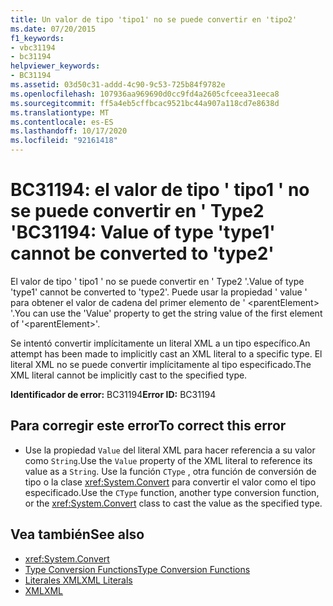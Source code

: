 ```yaml
---
title: Un valor de tipo 'tipo1' no se puede convertir en 'tipo2'
ms.date: 07/20/2015
f1_keywords:
- vbc31194
- bc31194
helpviewer_keywords:
- BC31194
ms.assetid: 03d50c31-addd-4c90-9c53-725b84f9782e
ms.openlocfilehash: 107936aa969690d0cc9fd4a2605cfceea31eeca8
ms.sourcegitcommit: ff5a4eb5cffbcac9521bc44a907a118cd7e8638d
ms.translationtype: MT
ms.contentlocale: es-ES
ms.lasthandoff: 10/17/2020
ms.locfileid: "92161418"
---
```

# <a name="bc31194-value-of-type-type1-cannot-be-converted-to-type2"></a><span data-ttu-id="c89ce-102">BC31194: el valor de tipo ' tipo1 ' no se puede convertir en ' Type2 '</span><span class="sxs-lookup"><span data-stu-id="c89ce-102">BC31194: Value of type 'type1' cannot be converted to 'type2'</span></span>

<span data-ttu-id="c89ce-103">El valor de tipo ' tipo1 ' no se puede convertir en ' Type2 '.</span><span class="sxs-lookup"><span data-stu-id="c89ce-103">Value of type 'type1' cannot be converted to 'type2'.</span></span> <span data-ttu-id="c89ce-104">Puede usar la propiedad ' value ' para obtener el valor de cadena del primer elemento de ' \<parentElement> '.</span><span class="sxs-lookup"><span data-stu-id="c89ce-104">You can use the 'Value' property to get the string value of the first element of '\<parentElement>'.</span></span>

 <span data-ttu-id="c89ce-105">Se intentó convertir implícitamente un literal XML a un tipo específico.</span><span class="sxs-lookup"><span data-stu-id="c89ce-105">An attempt has been made to implicitly cast an XML literal to a specific type.</span></span> <span data-ttu-id="c89ce-106">El literal XML no se puede convertir implícitamente al tipo especificado.</span><span class="sxs-lookup"><span data-stu-id="c89ce-106">The XML literal cannot be implicitly cast to the specified type.</span></span>

 <span data-ttu-id="c89ce-107">**Identificador de error:** BC31194</span><span class="sxs-lookup"><span data-stu-id="c89ce-107">**Error ID:** BC31194</span></span>

## <a name="to-correct-this-error"></a><span data-ttu-id="c89ce-108">Para corregir este error</span><span class="sxs-lookup"><span data-stu-id="c89ce-108">To correct this error</span></span>

- <span data-ttu-id="c89ce-109">Use la propiedad `Value` del literal XML para hacer referencia a su valor como `String`.</span><span class="sxs-lookup"><span data-stu-id="c89ce-109">Use the `Value` property of the XML literal to reference its value as a `String`.</span></span> <span data-ttu-id="c89ce-110">Use la función `CType` , otra función de conversión de tipo o la clase <xref:System.Convert> para convertir el valor como el tipo especificado.</span><span class="sxs-lookup"><span data-stu-id="c89ce-110">Use the `CType` function, another type conversion function, or the <xref:System.Convert> class to cast the value as the specified type.</span></span>

## <a name="see-also"></a><span data-ttu-id="c89ce-111">Vea también</span><span class="sxs-lookup"><span data-stu-id="c89ce-111">See also</span></span>

- <xref:System.Convert>
- [<span data-ttu-id="c89ce-112">Type Conversion Functions</span><span class="sxs-lookup"><span data-stu-id="c89ce-112">Type Conversion Functions</span></span>](../functions/type-conversion-functions.md)
- [<span data-ttu-id="c89ce-113">Literales XML</span><span class="sxs-lookup"><span data-stu-id="c89ce-113">XML Literals</span></span>](../xml-literals/index.md)
- [<span data-ttu-id="c89ce-114">XML</span><span class="sxs-lookup"><span data-stu-id="c89ce-114">XML</span></span>](../../programming-guide/language-features/xml/index.md)
